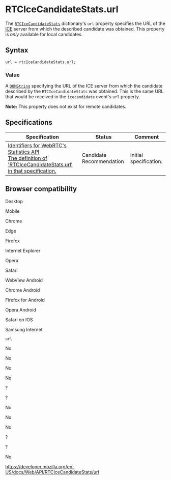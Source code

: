 # RTCIceCandidateStats.url

The [`RTCIceCandidateStats`](../rtcicecandidatestats) dictionary's `url` property specifies the URL of the [ICE](https://developer.mozilla.org/en-US/docs/Glossary/ICE) server from which the described candidate was obtained. This property is _only_ available for local candidates.

## Syntax

    url = rtcIceCandidateStats.url;

### Value

A [`DOMString`](../domstring) specifying the URL of the ICE server from which the candidate described by the `RTCIceCandidateStats` was obtained. This is the same URL that would be received in the `icecandidate` event's <span class="page-not-created">`url`</span> property.

**Note:** This property does not exist for remote candidates.

## Specifications

<table><thead><tr class="header"><th>Specification</th><th>Status</th><th>Comment</th></tr></thead><tbody><tr class="odd"><td><a href="https://w3c.github.io/webrtc-stats/#dom-rtcicecandidatestats-url">Identifiers for WebRTC's Statistics API<br />
<span class="small">The definition of 'RTCIceCandidateStats.url' in that specification.</span></a></td><td><span class="spec-cr">Candidate Recommendation</span></td><td>Initial specification.</td></tr></tbody></table>

## Browser compatibility

Desktop

Mobile

Chrome

Edge

Firefox

Internet Explorer

Opera

Safari

WebView Android

Chrome Android

Firefox for Android

Opera Android

Safari on IOS

Samsung Internet

`url`

No

No

No

No

?

?

No

No

No

?

?

No

<a href="https://developer.mozilla.org/en-US/docs/Web/API/RTCIceCandidateStats/url" class="_attribution-link">https://developer.mozilla.org/en-US/docs/Web/API/RTCIceCandidateStats/url</a>
